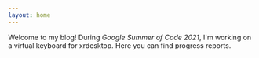 ```yaml
---
layout: home
---
```


Welcome to my blog! During *Google Summer of Code 2021*, I'm working on a virtual keyboard for xrdesktop. Here you can find progress reports.
